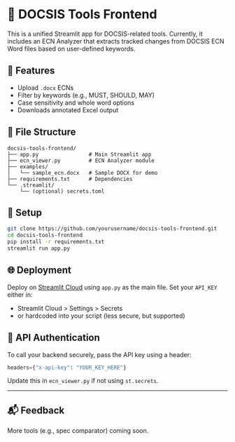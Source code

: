 # 📄 DOCSIS Tools Frontend

This is a unified Streamlit app for DOCSIS-related tools. Currently, it includes an ECN Analyzer that extracts tracked changes from DOCSIS ECN Word files based on user-defined keywords.

## 🚀 Features
- Upload `.docx` ECNs
- Filter by keywords (e.g., MUST, SHOULD, MAY)
- Case sensitivity and whole word options
- Downloads annotated Excel output

## 📁 File Structure
```
docsis-tools-frontend/
├── app.py                # Main Streamlit app
├── ecn_viewer.py         # ECN Analyzer module
├── examples/
│   └── sample_ecn.docx   # Sample DOCX for demo
├── requirements.txt      # Dependencies
└── .streamlit/
    └── (optional) secrets.toml
```

## 🔧 Setup
```bash
git clone https://github.com/yourusername/docsis-tools-frontend.git
cd docsis-tools-frontend
pip install -r requirements.txt
streamlit run app.py
```

## 🌐 Deployment
Deploy on [Streamlit Cloud](https://share.streamlit.io) using `app.py` as the main file. Set your `API_KEY` either in:
- Streamlit Cloud > Settings > Secrets
- or hardcoded into your script (less secure, but supported)

## 🔐 API Authentication
To call your backend securely, pass the API key using a header:
```python
headers={"x-api-key": "YOUR_KEY_HERE"}
```
Update this in `ecn_viewer.py` if not using `st.secrets`.

---

## 📬 Feedback
More tools (e.g., spec comparator) coming soon.
